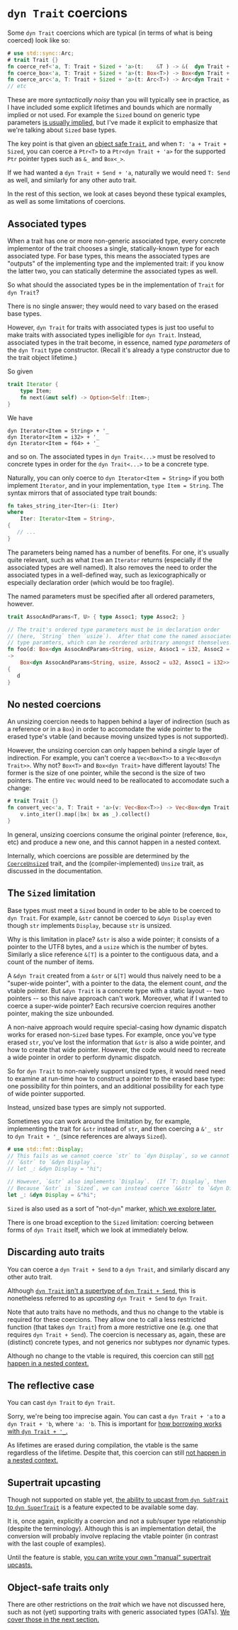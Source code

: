 # `dyn Trait` coercions

Some `dyn Trait` coercions which are typical (in terms of what is being coerced) look like so:
```rust
# use std::sync::Arc;
# trait Trait {}
fn coerce_ref<'a, T: Trait + Sized + 'a>(t:    &T ) -> &(  dyn Trait + 'a) { t }
fn coerce_box<'a, T: Trait + Sized + 'a>(t: Box<T>) -> Box<dyn Trait + 'a> { t }
fn coerce_arc<'a, T: Trait + Sized + 'a>(t: Arc<T>) -> Arc<dyn Trait + 'a> { t }
// etc
```

These are more *syntactically noisy* than you will typically see in practice, as
I have included some explicit lifetimes and bounds which are normally implied
or not used.  For example the `Sized` bound on generic type parameters
[is usually implied,](https://doc.rust-lang.org/reference/special-types-and-traits.html#sized)
but I've made it explicit to emphasize that we're talking about `Sized` base types.

The key point is that given an [object safe `Trait`,](dyn-safety.md) and when
`T: 'a + Trait + Sized`, you can coerce a `Ptr<T>` to a `Ptr<dyn Trait + 'a>`
for the supported `Ptr` pointer types such as `&_` and `Box<_>`.

If we had wanted a `dyn Trait + Send + 'a`, naturally we would need `T: Send`
as well, and similarly for any other auto trait.

In the rest of this section, we look at cases beyond these typical examples,
as well as some limitations of coercions.

## Associated types

When a trait has one or more non-generic associated type, every concrete implementor of
the trait chooses a single, statically-known type for each associated type.  For base
types, this means the associated types are "outputs" of the implementing type and the
implemented trait: if you know the latter two, you can statically determine the
associated types as well.

So what should the associated types be in the implementation of `Trait` for
`dyn Trait`?

There is no single answer; they would need to vary based on the erased base types.

However, `dyn Trait` for traits with associated types is just too useful to
make traits with associated types inelligible for `dyn Trait`.  Instead, associated
types in the trait become, in essence, named *type parameters* of the `dyn Trait`
type constructor. (Recall it's already a type constructor due to the trait object lifetime.)

So given
```rust
trait Iterator {
    type Item;
    fn next(&mut self) -> Option<Self::Item>;
}
```
We have
```rust,ignore
dyn Iterator<Item = String> + '_
dyn Iterator<Item = i32> + '_
dyn Iterator<Item = f64> + '_
```
and so on.  The associated types in `dyn Trait<...>` must be resolved to
concrete types in order for the `dyn Trait<...>` to be a concrete type.

Naturally, you can only coerce to `dyn Iterator<Item = String>` if you
both implement `Iterator`, and in your implementation, `type Item = String`.
The syntax mirrors that of associated type trait bounds:
```rust
fn takes_string_iter<Iter>(i: Iter)
where
    Iter: Iterator<Item = String>,
{
   // ...
}
```

The parameters being named has a number of benefits.  For one, it's
usually quite relevant, such as what `Item` an `Iterator` returns
(especially if the associated types are well named).  It also removes
the need to order the associated types in a well-defined way, such as
lexicographically or especially declaration order (which would be too fragile).

The named parameters must be specified after all ordered parameters, however.
```rust
trait AssocAndParams<T, U> { type Assoc1; type Assoc2; }

// The trait's ordered type parameters must be in declaration order
// (here, `String` then `usize`).  After that come the named associated
// type paramters, which can be reordered arbitrary amongst themselves.
fn foo(d: Box<dyn AssocAndParams<String, usize, Assoc1 = i32, Assoc2 = u32>>)
->
    Box<dyn AssocAndParams<String, usize, Assoc2 = u32, Assoc1 = i32>>
{
   d
}
```


## No nested coercions

An unsizing coercion needs to happen behind a layer of indirection (such as a
reference or in a `Box`) in order to accomodate the wide pointer to the erased
type's vtable (and because moving unsized types is not supported).

However, the unsizing coercion can only happen behind a *single* layer of
indirection.  For example, you can't coerce a `Vec<Box<T>>` to a `Vec<Box<dyn Trait>>`.
Why not?  `Box<T>` and `Box<dyn Trait>` have different layouts!  The former
is the size of one pointer, while the second is the size of two pointers.
The entire `Vec` would need to be reallocated to accomodate such a change:
```rust
# trait Trait {}
fn convert_vec<'a, T: Trait + 'a>(v: Vec<Box<T>>) -> Vec<Box<dyn Trait + 'a>> {
    v.into_iter().map(|bx| bx as _).collect()
}
```

In general, unsizing coercions consume the original pointer (reference, `Box`,
etc) and produce a new one, and this cannot happen in a nested context.

Internally, which coercions are possible are determined by the
[`CoerceUnsized`](https://doc.rust-lang.org/std/ops/trait.CoerceUnsized.html)
trait, and the (compiler-implemented) `Unsize` trait, as discussed in the
documentation.

## The `Sized` limitation

Base types must meet a `Sized` bound in order to be able to be coerced to
`dyn Trait`.  For example, `&str` cannot be coerced to `&dyn Display`
even though `str` implements `Display`, because `str` is unsized.

Why is this limitation in place?  `&str` is also a wide pointer; it consists
of a pointer to the UTF8 bytes, and a `usize` which is the number of bytes.
Similarly a slice reference `&[T]` is a pointer to the contiguous data, and
a count of the number of items.

A `&dyn Trait` created from a `&str` or `&[T]` would thus naively need to be
a "super-wide pointer", with a pointer to the data, the element count, *and*
the vtable pointer.  But `&dyn Trait` is a concrete type with a static layout
-- two pointers -- so this naive approach can't work.  Moreover, what if I
wanted to coerce a super-wide pointer?  Each recursive coercion requires
another pointer, making the size unbounded.

A non-naive approach would require special-casing how dynamic dispatch
works for erased non-`Sized` base types.  For example, once you've type
erased `str`, you've lost the information that `&str` is also a wide pointer,
and how to create that wide pointer.  However, the code would need to recreate
a wide pointer in order to perform dynamic dispatch.

So for `dyn Trait` to non-naively support unsized types, it would need need
to examine at run-time how to construct a pointer to the erased base type:
one possibility for thin pointers, and an additional possibility for each type
of wide pointer supported.

Instead, unsized base types are simply not supported.

Sometimes you can work around the limitation by, for example, implementing
the trait for `&str` instead of `str`, and then coercing a `&'_ str` to
`dyn Trait + '_` (since references are always `Sized`).
```rust
# use std::fmt::Display;
// This fails as we cannot coerce `str` to `dyn Display`, so we cannot coerce
// `&str` to `&dyn Display`.
// let _: &dyn Display = "hi";

// However, `&str` also implements `Display`.  (If `T: Display`, then `&T: Display`.)
// Because `&str` is `Sized`, we can instead coerce `&&str` to `&dyn Display`:
let _: &dyn Display = &"hi";
```

`Sized` is also used as a sort of "not-`dyn`" marker,
[which we explore later.](dyn-safety.md#the-sized-constraints)

There is one broad exception to the `Sized` limitation: coercing between
forms of `dyn Trait` itself, which we look at immediately below.

## Discarding auto traits

You can coerce a `dyn Trait + Send` to a `dyn Trait`, and similarly discard
any other auto trait.

Although
[`dyn Trait` isn't a supertype of `dyn Trait + Send`,](./dyn-trait-overview.md#dyn-trait-is-not-a-supertype)
this is nonetheless referred to as *upcasting* `dyn Trait + Send` to `dyn Trait`.

Note that auto traits have no methods, and thus no change to the vtable is
required for these coercions.  They allow one to call a less restricted
function (that takes `dyn Trait`) from a more restrictive one (e.g. one that
requires `dyn Trait + Send`).  The coercion is necessary as, again, these are
(distinct) concrete types, and not generics nor subtypes nor dynamic types.

Although no change to the vtable is required, this coercion can still
[not happen in a nested context.](#no-nested-coercions)

## The reflective case

You can cast `dyn Trait` to `dyn Trait`.

Sorry, we're being too imprecise again.  You can cast a `dyn Trait + 'a` to a `dyn Trait + 'b`,
where `'a: 'b`.  This is important for
[how borrowing works with `dyn Trait + '_`.](./dyn-covariance.md#unsizing-coercions-in-invariant-context)

As lifetimes are erased during compilation, the vtable is the same regardless of the lifetime.
Despite that, this coercion can still
[not happen in a nested context.](#no-nested-coercions)

## Supertrait upcasting

Though not supported on stable yet,
[the ability to upcast from `dyn SubTrait` to `dyn SuperTrait`](https://github.com/rust-lang/rust/issues/65991)
is a feature expected to be available some day.

It is, once again, explicitly a coercion and not a sub/super type relationship
(despite the terminology).  Although this is an implementation detail, the
conversion will probably involve replacing the vtable pointer (in contrast
with the last couple of examples).

Until the feature is stable,
[you can write your own "manual" supertrait upcasts.](./dyn-trait-combining.md#manual-supertrait-upcasting)

## Object-safe traits only

There are other restrictions on the *trait* which we have not discussed here,
such as not (yet) supporting traits with generic associated types (GATs).
[We cover those in the next section.](dyn-safety.md)
